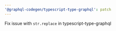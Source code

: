 ```yaml
---
'@graphql-codegen/typescript-type-graphql': patch
---
```


Fix issue with `str.replace` in typescript-type-graphql
